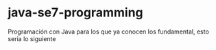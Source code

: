 # java-se7-programming
Programación con Java para los que ya conocen los fundamental, esto seria lo siguiente
